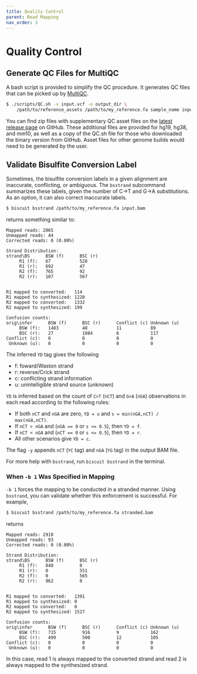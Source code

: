 ```yaml
---
title: Quality Control
parent: Read Mapping
nav_order: 3
---
```


# Quality Control

## Generate QC Files for MultiQC

A bash script is provided to simplify the QC procedure. It generates QC
files that can be picked up by [MultiQC](https://multiqc.info/).
```bash
$ ./scripts/QC.sh -v input.vcf -o output_dir \
    /path/to/reference_assets /path/to/my_reference.fa sample_name input.bam
```
You can find zip files with supplementary QC asset files on the 
[latest release page](https://github.com/huishenlab/biscuit/releases/latest) on
GitHub. These additional files are provided for hg19, hg38, and mm10, as well as
a copy of the QC.sh file for those who downloaded the binary version from
GitHub. Asset files for other genome builds would need to be generated by the
user.

## Validate Bisulfite Conversion Label

Sometimes, the bisulfite conversion labels in a given alignment are inaccurate,
conflicting, or ambiguous. The `bsstrand` subcommand summarizes these labels,
given the number of C&#8594;T and G&#8594;A substitutions. As an option, it can
also correct inaccurate labels.
```bash
$ biscuit bsstrand /path/to/my_reference.fa input.bam
```
returns something similar to:
```
Mapped reads: 2865
Unmapped reads: 44
Corrected reads: 0 (0.00%)

Strand Distribution:
strand\BS      BSW (f)      BSC (r)
     R1 (f):   67           528
     R1 (r):   692          47
     R2 (f):   765          92
     R2 (r):   107          567


R1 mapped to converted:   114
R1 mapped to synthesized: 1220
R2 mapped to converted:   1332
R2 mapped to synthesized: 199

Confusion counts:
orig\infer      BSW (f)      BSC (r)      Conflict (c) Unknown (u)
     BSW (f):   1483         48           11           89
     BSC (r):   27           1084         6            117
Conflict (c):   0            0            0            0
 Unknown (u):   0            0            0            0
```

The inferred `YD` tag gives the following
  - f: foward/Waston strand
  - r: reverse/Crick strand
  - c: conflicting strand information
  - u: unintelligible strand source (unknown)

`YD` is inferred based on the count of `C>T` (`nCT`) and `G>A` (`nGA`)
observations in each read according to the following rules:

  - If both `nCT` and `nGA` are zero, `YD = u` and `s = min(nGA,nCT) / max(nGA,nCT)`.
  - If `nCT > nGA` and (`nGA == 0` or `s <= 0.5`), then `YD = f`.
  - If `nCT < nGA` and (`nCT == 0` or `s <= 0.5`), then `YD = r`.
  - All other scenarios give `YD = c`.

The flag `-y` appends `nCT` (`YC` tag) and `nGA` (`YG` tag) in the output BAM
file.

For more help with `bsstrand`, run `biscuit bsstrand` in the terminal.

### When `-b 1` Was Specified in Mapping

`-b 1` forces the mapping to be conducted in a stranded manner. Using `bsstrand`,
you can validate whether this enforcement is successful. For example,
```bash
$ biscuit bsstrand /path/to/my_reference.fa stranded.bam
```
returns
```
Mapped reads: 2918
Unmapped reads: 93
Corrected reads: 0 (0.00%)

Strand Distribution:
strand\BS      BSW (f)      BSC (r)
     R1 (f):   840          0
     R1 (r):   0            551
     R2 (f):   0            565
     R2 (r):   962          0


R1 mapped to converted:   1391
R1 mapped to synthesized: 0
R2 mapped to converted:   0
R2 mapped to synthesized: 1527

Confusion counts:
orig\infer      BSW (f)      BSC (r)      Conflict (c) Unknown (u)
     BSW (f):   715          916          9            162
     BSC (r):   499          500          12           105
Conflict (c):   0            0            0            0
 Unknown (u):   0            0            0            0
```
In this case, read 1 is always mapped to the converted strand and read 2 is
always mapped to the synthesized strand.
